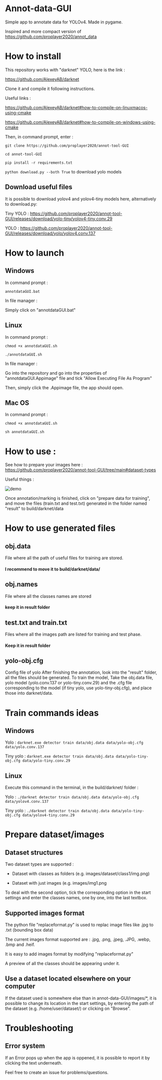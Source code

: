# Annot-data-GUI

Simple app to annotate data for YOLOv4. Made in pygame.

Inspired and more compact version of https://github.com/proplayer2020/annot_data

# How to install

This repository works with "darknet" YOLO, here is the link :

https://github.com/AlexeyAB/darknet

Clone it and compile it following instructions.

Useful links :

https://github.com/AlexeyAB/darknet#how-to-compile-on-linuxmacos-using-cmake

https://github.com/AlexeyAB/darknet#how-to-compile-on-windows-using-cmake

Then, in command prompt, enter :

```git clone https://github.com/proplayer2020/annot-tool-GUI```

```cd annot-tool-GUI```

```pip install -r requirements.txt```

```python download.py --both True``` to download yolo models

## Download useful files

It is possible to download yolov4 and yolov4-tiny models here, alternatively to download.py:

Tiny YOLO : https://github.com/proplayer2020/annot-tool-GUI/releases/download/yolo-tiny/yolov4-tiny.conv.29

YOLO : https://github.com/proplayer2020/annot-tool-GUI/releases/download/yolo/yolov4.conv.137


# How to launch
## Windows

In command prompt :

```annotdataGUI.bat```

In file manager :

Simply click on "annotdataGUI.bat"

## Linux

In command prompt :

```chmod +x annotdataGUI.sh```

```./annotdataGUI.sh```

In file manager :

Go into the repository and go into the properties of "annotdataGUI.Appimage" file and tick "Allow Executing File As Program"

Then, simply click the .Appimage file, the app should open.

## Mac OS

In command prompt :

```chmod +x annotdataGUI.sh```

```sh annotdataGUI.sh```

# How to use :
See how to prepare your images here : https://github.com/proplayer2020/annot-tool-GUI/tree/main#dataset-types

Useful things : 

![demo](https://github.com/proplayer2020/annot-tool-GUI/assets/116555319/fd7f641b-554e-48d3-955d-41a36d41dbac)

Once annotation/marking is finished, click on "prepare data for training", and move the files (train.txt and test.txt) generated in the folder named "result" to build/darknet/data

# How to use generated files

## obj.data
File where all the path of useful files for training are stored.
#### I recommend to move it to build/darknet/data/
## obj.names
File where all the classes names are stored
#### keep it in result folder
## test.txt and train.txt
Files where all the images path are listed for training and test phase.
#### Keep it in result folder
## yolo-obj.cfg
Config file of yolo
After finishing the annotation, look into the "result" folder, all the files should be generated.
To train the model, Take the obj.data file, yolo model (yolo.conv.137 or yolo-tiny.conv.29) and the .cfg file corresponding to the model (if tiny yolo, use yolo-tiny-obj.cfg), and place those into darknet/data.

# Train commands ideas
## Windows

Yolo : ```darknet.exe detector train data/obj.data data/yolo-obj.cfg data/yolo.conv.137```

Tiny yolo : ```darknet.exe detector train data/obj.data data/yolo-tiny-obj.cfg data/yolo-tiny.conv.29```
## Linux
Execute this command in the terminal, in the build/darknet/ folder :

Yolo : ```./darknet detector train data/obj.data data/yolo-obj.cfg data/yolov4.conv.137```

Tiny yolo : ```./darknet detector train data/obj.data data/yolo-tiny-obj.cfg data/yolov4-tiny.conv.29```

# Prepare dataset/images
## Dataset structures
Two dataset types are supported :

- Dataset with classes as folders (e.g. images/dataset/class1/img.png)
  
- Dataset with just images (e.g. images/img1.png
  
To deal with the second option, tick the corresponding option in the start settings and enter the classes names, one by one, into the last textbox.

## Supported images format
The python file "replaceformat.py" is used to replac image files like .jpg to .txt (bounding box data)

The current images format supported are : .jpg, .png, .jpeg, .JPG, .webp, .bmp and .heif.

It is easy to add images format by modifying "replaceformat.py"
  

A preview of all the classes should be appearing under it.

## Use a dataset located elsewhere on your computer
If the dataset used is somewhere else than in annot-data-GUI/images/*, it is possible to change its location
in the start settings, by entering the path of the dataset (e.g. /home/user/dataset/) or clicking on "Browse".


# Troubleshooting
## Error system
If an Error pops up when the app is oppened, it is possible to report it by clicking the text underneath.

Feel free to create an issue for problems/questions.
